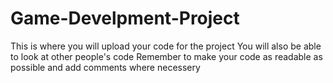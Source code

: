# Game-Develpment-Project
This is where you will upload your code for the project
You will also be able to look at other people's code
Remember to make your code as readable as possible and add comments where necessery

